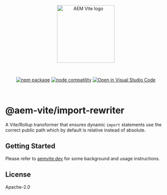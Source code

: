 <p align="center">
  <a href="https://aemvite.dev" target="_blank" rel="noopener noreferrer">
    <img width="180" src="https://aemvite.dev/static/logo-outlined.png" alt="AEM Vite logo">
  </a>
</p>
<br/>
<p align="center">
  <a href="https://npmjs.com/package/@aem-vite/import-rewriter"><img src="https://img.shields.io/npm/v/@aem-vite/import-rewriter.svg" alt="npm package"></a>
  <a href="https://nodejs.org/en/about/releases/"><img src="https://img.shields.io/node/v/@aem-vite/import-rewriter.svg" alt="node compatility"></a>
  <a href="https://open.vscode.dev/aem-vite/import-rewriter"><img src="https://img.shields.io/static/v1?logo=visualstudiocode&label=&message=Open%20in%20Visual%20Studio%20Code&labelColor=2c2c32&color=007acc&logoColor=007acc" alt="Open in Visual Studio Code"></a>
</p>
<br/>

# @aem-vite/import-rewriter

A Vite/Rollup transformer that ensures dynamic `import` statements use the correct public path which by default is relative instead of absolute.

## Getting Started

Please refer to [aemvite.dev](https://aemvite.dev/guide/front-end/dynamic-imports/) for some background and usage instructions.

## License

Apache-2.0

